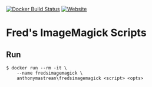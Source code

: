 [![Docker Build Status](https://img.shields.io/docker/build/anthonymastrean/fredsimagemagick.svg)](https://hub.docker.com/r/anthonymastrean/fredsimagemagick/builds/) [![Website](https://img.shields.io/badge/website-fmwconcepts.com-blue.svg)](http://www.fmwconcepts.com/imagemagick/index.php)

# Fred's ImageMagick Scripts

## Run

```
$ docker run --rm -it \
    --name fredsimagemagick \
    anthonymastrean\fredsimagemagick <script> <opts>
```
